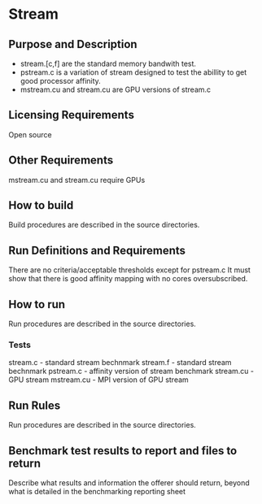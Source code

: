 # Stream

## Purpose and Description

- stream.[c,f] are the standard memory bandwith test.
- pstream.c is a variation of stream designed to test the abillity to get good processor affinity.
- mstream.cu and stream.cu are GPU versions of stream.c

## Licensing Requirements

Open source

## Other Requirements

mstream.cu and stream.cu require GPUs

## How to build

Build procedures are described in the source directories.

## Run Definitions and Requirements

There are no criteria/acceptable thresholds except for pstream.c It must show that
there is good affinity mapping with no cores oversubscribed.

## How to run

Run procedures are described in the source directories.

### Tests

stream.c - standard stream bechnmark
stream.f - standard stream bechnmark
pstream.c - affinity version of stream benchmark
stream.cu - GPU stream
mstream.cu - MPI version of GPU stream

## Run Rules

Run procedures are described in the source directories.


## Benchmark test results to report and files to return

Describe what results and information the offerer should return, beyond what is detailed in the benchmarking reporting sheet
